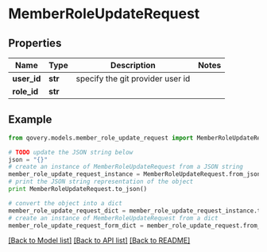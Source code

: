# MemberRoleUpdateRequest


## Properties
Name | Type | Description | Notes
------------ | ------------- | ------------- | -------------
**user_id** | **str** | specify the git provider user id | 
**role_id** | **str** |  | 

## Example

```python
from qovery.models.member_role_update_request import MemberRoleUpdateRequest

# TODO update the JSON string below
json = "{}"
# create an instance of MemberRoleUpdateRequest from a JSON string
member_role_update_request_instance = MemberRoleUpdateRequest.from_json(json)
# print the JSON string representation of the object
print MemberRoleUpdateRequest.to_json()

# convert the object into a dict
member_role_update_request_dict = member_role_update_request_instance.to_dict()
# create an instance of MemberRoleUpdateRequest from a dict
member_role_update_request_form_dict = member_role_update_request.from_dict(member_role_update_request_dict)
```
[[Back to Model list]](../README.md#documentation-for-models) [[Back to API list]](../README.md#documentation-for-api-endpoints) [[Back to README]](../README.md)


